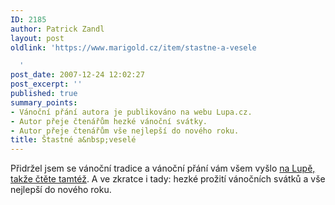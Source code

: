 ```yaml
---
ID: 2185
author: Patrick Zandl
layout: post
oldlink: 'https://www.marigold.cz/item/stastne-a-vesele

  '
post_date: 2007-12-24 12:02:27
post_excerpt: ''
published: true
summary_points:
- Vánoční přání autora je publikováno na webu Lupa.cz.
- Autor přeje čtenářům hezké vánoční svátky.
- Autor přeje čtenářům vše nejlepší do nového roku.
title: Štastné a&nbsp;veselé
---
```


Přidržel jsem se vánoční tradice a vánoční přání vám všem vyšlo <a href="http://www.lupa.cz/clanky/vanocni-loupeni/">na Lupě, takže čtěte tamtéž</a>. A ve zkratce i tady: hezké prožití vánočních svátků a vše nejlepší do nového roku.